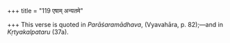 +++
title = "119 एषाम् अन्यतमे"

+++
This verse is quoted in *Parāśaramādhava*, (Vyavahāra, p. 82);—and in
*Kṛtyakalpataru* (37a).


